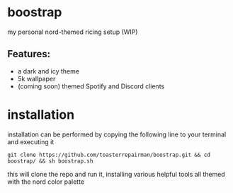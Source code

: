 # boostrap
my personal nord-themed ricing setup (WIP)
## Features:
- a dark and icy theme
- 5k wallpaper
- (coming soon) themed Spotify and Discord clients 

# installation
installation can be performed by copying the following line to your terminal and executing it

`git clone https://github.com/toasterrepairman/boostrap.git && cd boostrap/ && sh boostrap.sh`

this will clone the repo and run it, installing various helpful tools all themed with the nord color palette
